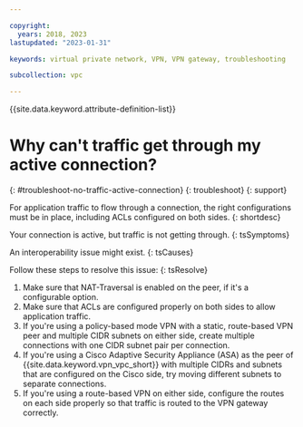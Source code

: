 ```yaml
---

copyright:
  years: 2018, 2023
lastupdated: "2023-01-31"

keywords: virtual private network, VPN, VPN gateway, troubleshooting

subcollection: vpc

---
```


{{site.data.keyword.attribute-definition-list}}

# Why can't traffic get through my active connection?
{: #troubleshoot-no-traffic-active-connection}
{: troubleshoot}
{: support}

For application traffic to flow through a connection, the right configurations must be in place, including ACLs configured on both sides.
{: shortdesc}

Your connection is active, but traffic is not getting through.
{: tsSymptoms}

An interoperability issue might exist.
{: tsCauses}

Follow these steps to resolve this issue:
{: tsResolve}

1. Make sure that NAT-Traversal is enabled on the peer, if it's a configurable option.
1. Make sure that ACLs are configured properly on both sides to allow application traffic.
1. If you're using a policy-based mode VPN with a static, route-based VPN peer and multiple CIDR subnets on either side, create multiple connections with one CIDR subnet pair per connection.
1. If you're using a Cisco Adaptive Security Appliance (ASA) as the peer of {{site.data.keyword.vpn_vpc_short}} with multiple CIDRs and subnets that are configured on the Cisco side, try moving different subnets to separate connections.
1. If you're using a route-based VPN on either side, configure the routes on each side properly so that traffic is routed to the VPN gateway correctly. 

